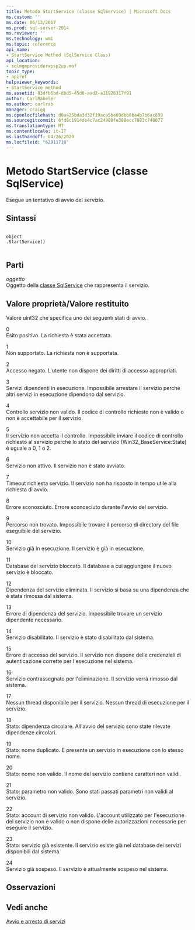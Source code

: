 ```yaml
---
title: Metodo StartService (classe SqlService) | Microsoft Docs
ms.custom: ''
ms.date: 06/13/2017
ms.prod: sql-server-2014
ms.reviewer: ''
ms.technology: wmi
ms.topic: reference
api_name:
- StartService Method (SqlService Class)
api_location:
- sqlmgmproviderxpsp2up.mof
topic_type:
- apiref
helpviewer_keywords:
- StartService method
ms.assetid: 83dfb6bd-dbd5-45d8-aad2-a11926317f91
author: CarlRabeler
ms.author: carlrab
manager: craigg
ms.openlocfilehash: d0a425bda3d32f19aca5be09dbb8ba4b7b6ac899
ms.sourcegitcommit: 6fd8c1914de4c7ac24900fe388ecc7883c740077
ms.translationtype: MT
ms.contentlocale: it-IT
ms.lasthandoff: 04/26/2020
ms.locfileid: "62911718"
---
```

# <a name="startservice-method-sqlservice-class"></a>Metodo StartService (classe SqlService)
  Esegue un tentativo di avvio del servizio.  
  
## <a name="syntax"></a>Sintassi  
  
```  
  
object  
.StartService()  
  
```  
  
## <a name="parts"></a>Parti  
 *oggetto*  
 Oggetto della [classe SqlService](sqlservice-class.md) che rappresenta il servizio.  
  
## <a name="property-valuereturn-value"></a>Valore proprietà/Valore restituito  
 Valore uint32 che specifica uno dei seguenti stati di avvio.  
  
 0  
 Esito positivo. La richiesta è stata accettata.  
  
 1  
 Non supportato. La richiesta non è supportata.  
  
 2  
 Accesso negato. L'utente non dispone dei diritti di accesso appropriati.  
  
 3  
 Servizi dipendenti in esecuzione. Impossibile arrestare il servizio perché altri servizi in esecuzione dipendono dal servizio.  
  
 4  
 Controllo servizio non valido. Il codice di controllo richiesto non è valido o non è accettabile per il servizio.  
  
 5  
 Il servizio non accetta il controllo. Impossibile inviare il codice di controllo richiesto al servizio perché lo stato del servizio (Win32_BaseService:State) è uguale a 0, 1 o 2.  
  
 6  
 Servizio non attivo. Il servizio non è stato avviato.  
  
 7  
 Timeout richiesta servizio. Il servizio non ha risposto in tempo utile alla richiesta di avvio.  
  
 8  
 Errore sconosciuto. Errore sconosciuto durante l'avvio del servizio.  
  
 9  
 Percorso non trovato. Impossibile trovare il percorso di directory del file eseguibile del servizio.  
  
 10  
 Servizio già in esecuzione. Il servizio è già in esecuzione.  
  
 11  
 Database del servizio bloccato. Il database a cui aggiungere il nuovo servizio è bloccato.  
  
 12  
 Dipendenza del servizio eliminata. Il servizio si basa su una dipendenza che è stata rimossa dal sistema.  
  
 13  
 Errore di dipendenza del servizio. Impossibile trovare un servizio dipendente necessario.  
  
 14  
 Servizio disabilitato. Il servizio è stato disabilitato dal sistema.  
  
 15  
 Errore di accesso del servizio. Il servizio non dispone delle credenziali di autenticazione corrette per l'esecuzione nel sistema.  
  
 16  
 Servizio contrassegnato per l'eliminazione. Il servizio verrà rimosso dal sistema.  
  
 17  
 Nessun thread disponibile per il servizio. Nessun thread di esecuzione per il servizio.  
  
 18  
 Stato: dipendenza circolare. All'avvio del servizio sono state rilevate dipendenze circolari.  
  
 19  
 Stato: nome duplicato. È presente un servizio in esecuzione con lo stesso nome.  
  
 20  
 Stato: nome non valido. Il nome del servizio contiene caratteri non validi.  
  
 21  
 Stato: parametro non valido. Sono stati passati parametri non validi al servizio.  
  
 22  
 Stato: account di servizio non valido. L'account utilizzato per l'esecuzione del servizio non è valido o non dispone delle autorizzazioni necessarie per eseguire il servizio.  
  
 23  
 Stato: servizio già esistente. Il servizio esiste già nel database dei servizi disponibili dal sistema.  
  
 24  
 Servizio già sospeso. Il servizio è attualmente sospeso nel sistema.  
  
## <a name="remarks"></a>Osservazioni  
  
## <a name="see-also"></a>Vedi anche  
 [Avvio e arresto di servizi](https://technet.microsoft.com/library/ms174886\(v=sql.105\).aspx)  
  
  
